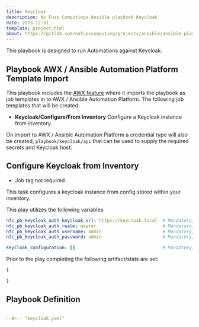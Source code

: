 ```yaml
---
title: Keycloak
description: No Fuss Computings Ansible playbook Keycloak
date: 2023-12-31
template: project.html
about: https://gitlab.com/nofusscomputing/projects/ansible/ansible_playbooks
---
```


This playbook is designed to run Automations against Keycloak.


## Playbook AWX / Ansible Automation Platform Template Import

This playbook includes the [AWX feature](awx.md) where it imports the playbook as job templates in to AWX / Ansible Automation Platform. The following job templates that will be created:

- **Keycloak/Configure/From Inventory** Configure a Keycloak instance from inventory.

On import to AWX / Ansible Automation Platform a credential type will also be created, `playbook/keycloak/api` that can be used to supply the required secrets and Keycloak host.


## Configure Keycloak from Inventory

- Job tag not required

This task configures a keycloak instance from config stored within your inventory.

This play utilizes the following variables.

``` yaml
nfc_pb_keycloak_auth_keycloak_url: https://keycloak.local  # Mandatory, string. Keycloak URL.
nfc_pb_keycloak_auth_realm: master                         # Mandatory, string. Keycloak Auth realm
nfc_pb_keycloak_auth_username: admin                       # Mandatory, string. Keycloak user name
nfc_pb_keycloak_auth_password: admin                       # Mandatory, string. Keycloak password

keycloak_configuration: []                                 # Mandatory, list. Keycloak configuration
```

Prior to the play completing the following artifact/stats are set:

``` json
{
  
}

```


## Playbook Definition

``` yaml title="keycloak.yaml" linenums="1"

--8<-- "keycloak.yaml"

```